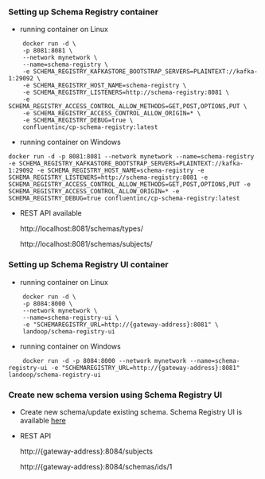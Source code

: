 
### Setting up Schema Registry container

* running container on Linux

```shell 
    docker run -d \
    -p 8081:8081 \
    --network mynetwork \
    --name=schema-registry \
    -e SCHEMA_REGISTRY_KAFKASTORE_BOOTSTRAP_SERVERS=PLAINTEXT://kafka-1:29092 \
    -e SCHEMA_REGISTRY_HOST_NAME=schema-registry \
    -e SCHEMA_REGISTRY_LISTENERS=http://schema-registry:8081 \
    -e SCHEMA_REGISTRY_ACCESS_CONTROL_ALLOW_METHODS=GET,POST,OPTIONS,PUT \
    -e SCHEMA_REGISTRY_ACCESS_CONTROL_ALLOW_ORIGIN=* \
    -e SCHEMA_REGISTRY_DEBUG=true \
    confluentinc/cp-schema-registry:latest
```


* running container on Windows

```shell 
docker run -d -p 8081:8081 --network mynetwork --name=schema-registry -e SCHEMA_REGISTRY_KAFKASTORE_BOOTSTRAP_SERVERS=PLAINTEXT://kafka-1:29092 -e SCHEMA_REGISTRY_HOST_NAME=schema-registry -e SCHEMA_REGISTRY_LISTENERS=http://schema-registry:8081 -e SCHEMA_REGISTRY_ACCESS_CONTROL_ALLOW_METHODS=GET,POST,OPTIONS,PUT -e SCHEMA_REGISTRY_ACCESS_CONTROL_ALLOW_ORIGIN=* -e SCHEMA_REGISTRY_DEBUG=true confluentinc/cp-schema-registry:latest
```

* REST API available

    http://localhost:8081/schemas/types/

    http://localhost:8081/schemas/subjects/


### Setting up Schema Registry UI container

* running container on Linux

```shell 
    docker run -d \
    -p 8084:8000 \
    --network mynetwork \
    --name=schema-registry-ui \
    -e "SCHEMAREGISTRY_URL=http://{gateway-address}:8081" \
    landoop/schema-registry-ui
```

* running container on Windows

```shell 
    docker run -d -p 8084:8000 --network mynetwork --name=schema-registry-ui -e "SCHEMAREGISTRY_URL=http://{gateway-address}:8081" landoop/schema-registry-ui
```

### Create new schema version using Schema Registry UI

* Create new schema/update existing schema. Schema Registry UI is available [here](http://{gateway-address}:8084/#/)

* REST API

    http://{gateway-address}:8084/subjects

    http://{gateway-address}:8084/schemas/ids/1